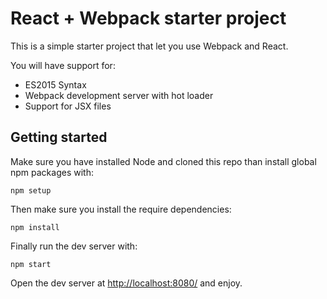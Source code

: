 # React + Webpack starter project

This is a simple starter project that let you use Webpack and React.

You will have support for:
- ES2015 Syntax
- Webpack development server with hot loader
- Support for JSX files

## Getting started

Make sure you have installed Node and cloned this repo than install global npm packages with:

```
npm setup
```

Then make sure you install the require dependencies:

```
npm install
```

Finally run the dev server with:

```
npm start
```

Open the dev server at [http://localhost:8080/](http://localhost:8080/) and enjoy.
